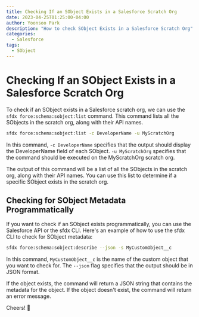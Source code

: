 ```yaml
---
title: Checking If an SObject Exists in a Salesforce Scratch Org
date: 2023-04-25T01:25:00-04:00
author: Yoonsoo Park
description: "How to check SObject Exists in a Salesforce Scratch Org"
categories:
  - Salesforce
tags:
  - SObject
---
```


# Checking If an SObject Exists in a Salesforce Scratch Org

To check if an SObject exists in a Salesforce scratch org, we can use the `sfdx force:schema:sobject:list` command. This command lists all the SObjects in the scratch org, along with their API names.

```bash
sfdx force:schema:sobject:list -c DeveloperName -u MyScratchOrg
```

In this command, `-c DeveloperName` specifies that the output should display the DeveloperName field of each SObject. `-u MyScratchOrg` specifies that the command should be executed on the MyScratchOrg scratch org.

The output of this command will be a list of all the SObjects in the scratch org, along with their API names. You can use this list to determine if a specific SObject exists in the scratch org.

## Checking for SObject Metadata Programmatically

If you want to check if an SObject exists programmatically, you can use the Salesforce API or the sfdx CLI. Here's an example of how to use the sfdx CLI to check for SObject metadata:

```bash
sfdx force:schema:sobject:describe --json -s MyCustomObject__c
```

In this command, `MyCustomObject__c` is the name of the custom object that you want to check for. The `--json` flag specifies that the output should be in JSON format.

If the object exists, the command will return a JSON string that contains the metadata for the object. If the object doesn't exist, the command will return an error message.

Cheers! 🍺
